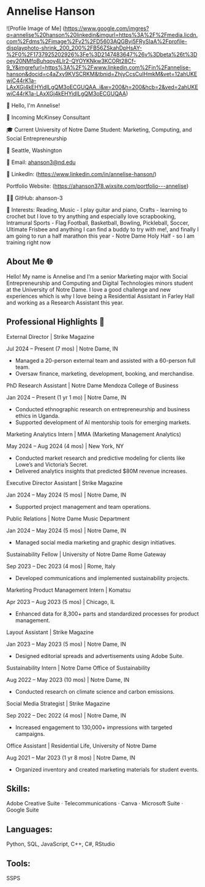 # Annelise Hanson

![Profile Image of Me]
(https://www.google.com/imgres?q=annelise%20hanson%20linkedin&imgurl=https%3A%2F%2Fmedia.licdn.com%2Fdms%2Fimage%2Fv2%2FD5603AQGBvj5FRySIaA%2Fprofile-displayphoto-shrink_200_200%2FB56ZSkahDpHsAY-%2F0%2F1737925202926%3Fe%3D2147483647%26v%3Dbeta%26t%3Doey20NMfpBuhqoy4LIr2-QYOYKNkw3KCORt28Cf-9_Y&imgrefurl=https%3A%2F%2Fwww.linkedin.com%2Fin%2Fannelise-hanson&docid=c4aZxy9KVSCRKM&tbnid=ZhjyCcsCuIHmkM&vet=12ahUKEwiC44rK1a-LAxXGj4kEHYidILgQM3oECGUQAA..i&w=200&h=200&hcb=2&ved=2ahUKEwiC44rK1a-LAxXGj4kEHYidILgQM3oECGUQAA)

👋 Hello, I'm Annelise!

🚀 Incoming McKinsey Consultant

🎓 Current University of Notre Dame Student: Marketing, Computing, and Social Entrepreneurship

📍 Seattle, Washington

📧 Email: ahanson3@nd.edu

🔗 LinkedIn: (https://www.linkedin.com/in/annelise-hanson/)

Portfolio Website: (https://ahanson378.wixsite.com/portfolio---annelise)

👨‍💻 GitHub: ahanson-3

🤔 Interests: Reading, Music - I play guitar and piano, Crafts - learning to crochet but I love to try anything and especially love scrapbooking, Intramural Sports - Flag Football, Basketball, Bowling, Pickleball, Soccer, Ultimate Frisbee and anything I can find a buddy to try with me!, and finally I am going to run a half marathon this year - Notre Dame Holy Half - so I am training right now

## About Me 🌐
Hello! My name is Annelise and I’m a senior Marketing major with Social Entrepreneurship and Computing and Digital Technologies minors student at the University of Notre Dame. I love a good challenge and new experiences which is why I love being a Residential Assistant in Farley Hall and working as a Research Assistant this year.

## Professional Highlights 🌟

External Director | Strike Magazine

Jul 2024 – Present (7 mos) | Notre Dame, IN
- Managed a 20-person external team and assisted with a 60-person full team.
- Oversaw finance, marketing, development, booking, and merchandise.


PhD Research Assistant | Notre Dame Mendoza College of Business

Jan 2024 – Present (1 yr 1 mo) | Notre Dame, IN
- Conducted ethnographic research on entrepreneurship and business ethics in Uganda.
- Supported development of AI mentorship tools for emerging markets.

  
Marketing Analytics Intern | MMA (Marketing Management Analytics)

May 2024 – Aug 2024 (4 mos) | New York, NY
- Conducted market research and predictive modeling for clients like Lowe’s and Victoria’s Secret.
- Delivered analytics insights that predicted $80M revenue increases.


Executive Director Assistant | Strike Magazine

Jan 2024 – May 2024 (5 mos) | Notre Dame, IN
- Supported project management and team operations.

Public Relations | Notre Dame Music Department

Jan 2024 – May 2024 (5 mos) | Notre Dame, IN
- Managed social media marketing and graphic design initiatives.

Sustainability Fellow | University of Notre Dame Rome Gateway

Sep 2023 – Dec 2023 (4 mos) | Rome, Italy
- Developed communications and implemented sustainability projects.

Marketing Product Management Intern | Komatsu

Apr 2023 – Aug 2023 (5 mos) | Chicago, IL

- Enhanced data for 8,300+ parts and standardized processes for product management.

  
Layout Assistant | Strike Magazine

Jan 2023 – May 2023 (5 mos) | Notre Dame, IN
- Designed editorial spreads and advertisements using Adobe Suite.


Sustainability Intern | Notre Dame Office of Sustainability

Aug 2022 – May 2023 (10 mos) | Notre Dame, IN
- Conducted research on climate science and carbon emissions.

  
Social Media Strategist | Strike Magazine

Sep 2022 – Dec 2022 (4 mos) | Notre Dame, IN
- Increased engagement to 130,000+ impressions with targeted campaigns.


Office Assistant | Residential Life, University of Notre Dame

Aug 2021 – Mar 2023 (1 yr 8 mos) | Notre Dame, IN
- Organized inventory and created marketing materials for student events.

## Skills: 
Adobe Creative Suite · Telecommunications · Canva · Microsoft Suite · Google Suite

## Languages: 
Python, SQL, JavaScript, C++, C#, RStudio

## Tools: 
SSPS


